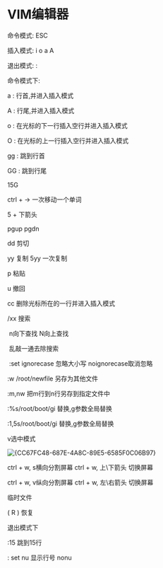 # VIM编辑器

命令模式: ESC

插入模式: i o a A

退出模式: :



命令模式下:

a : 行首,并进入插入模式

A : 行尾,并进入插入模式

o : 在光标的下一行插入空行并进入插入模式

O : 在光标的上一行插入空行并进入插入模式

gg : 跳到行首

GG : 跳到行尾

15G 

ctrl + -> 一次移动一个单词

5 + 下箭头

pgup pgdn

dd 剪切

yy 复制  5yy 一次复制

p 粘贴

u 撤回

cc 删除光标所在的一行并进入插入模式

/xx 搜索  

​	n向下查找 N向上查找  

​	乱敲一通去除搜索

​	:set ignorecase 忽略大小写  noignorecase取消忽略

:w /root/newfile  另存为其他文件

:m,nw  把m行到n行另存到指定文件中

:%s/root/boot/gi 替换,g参数全局替换

:1,5s/root/boot/gi 替换,g参数全局替换



v选中模式

![{CC67FC48-687E-4A8C-89E5-6585F0C06B97}](https://notes-ming.oss-cn-beijing.aliyuncs.com/images/20241221143219704.png)



ctrl + w, s横向分割屏幕   ctrl + w, 上\下箭头  切换屏幕

ctrl + w, v纵向分割屏幕   ctrl + w, 左\右箭头  切换屏幕



临时文件

( R ) 恢复



退出模式下

:15 跳到15行

: set nu 显示行号  nonu

